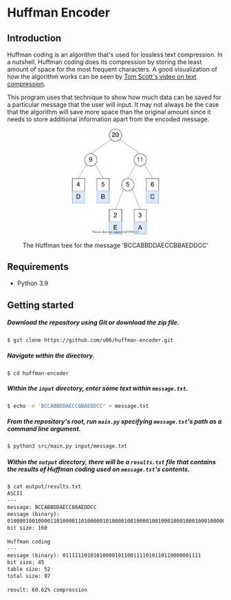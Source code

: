 # Huffman Encoder

## Introduction

Huffman coding is an algorithm that's used for lossless text compression. In a nutshell, Huffman coding does its compression by storing the least amount of space for the most frequent characters. A good visualization of how the algorithm works can be seen by [Tom Scott's video on text compression](https://www.youtube.com/watch?v=JsTptu56GM8).

This program uses that technique to show how much data can be saved for a particular message that the user will input. It may not always be the case that the algorithm will save more space than the original amount since it needs to store additional information apart from the encoded message.

<div align="center">
  <img width="40%" src="assets/diagram.svg">
  <p>The Huffman tree for the message 'BCCABBDDAECCBBAEDDCC'</p>
</div>

## Requirements

- Python 3.9

## Getting started

##### Download the repository using Git or download the zip file.
```bash
$ git clone https://github.com/u06/huffman-encoder.git
```

##### Navigate within the directory.

```
$ cd huffman-encoder
```

##### Within the `input` directory, enter some text within `message.txt`.

```bash
$ echo -n 'BCCABBDDAECCBBAEDDCC' > message.txt
```

##### From the repository's root, run `main.py` specifying `message.txt`'s path as a command line argument.

```bash
$ python3 src/main.py input/message.txt
```

##### Within the `output` directory, there will be a `results.txt` file that contains the results of Huffman coding used on `message.txt`'s contents.

```
$ cat output/results.txt
ASCII
---
message: BCCABBDDAECCBBAEDDCC
message (binary): 0100001001000011010000110100000101000010010000100100010001000100010000010100010101000011010000110100001001000010010000010100010101000100010001000100001101000011
bit size: 160

Huffman coding
---
message (binary): 011111101010100001011001111010110110000001111
bit size: 45
table size: 52
total size: 97

result: 60.62% compression
```
